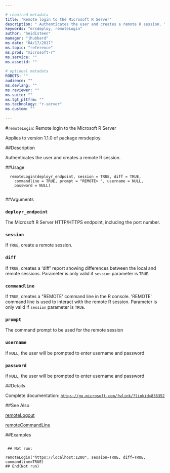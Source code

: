 ```yaml
--- 
 
# required metadata 
title: "Remote login to the Microsoft R Server" 
description: " Authenticates the user and creates a remote R session. " 
keywords: "mrsdeploy, remoteLogin" 
author: "heidisteen" 
manager: "jhubbard" 
ms.date: "04/17/2017" 
ms.topic: "reference" 
ms.prod: "microsoft-r" 
ms.service: "" 
ms.assetid: "" 
 
# optional metadata 
ROBOTS: "" 
audience: "" 
ms.devlang: "" 
ms.reviewer: "" 
ms.suite: "" 
ms.tgt_pltfrm: "" 
ms.technology: "r-server" 
ms.custom: "" 
 
--- 
```

 
 
 
 
 #`remoteLogin`: Remote login to the Microsoft R Server

 Applies to version 1.1.0 of package mrsdeploy.
 
 ##Description
 
Authenticates the user and creates a remote R session.
 
 
 ##Usage

```   
  remoteLogin(deployr_endpoint, session = TRUE, diff = TRUE,
    commandline = TRUE, prompt = "REMOTE> ", username = NULL,
    password = NULL)
 
```
 
 ##Arguments

   
  
 ### `deployr_endpoint`
 The Microsoft R Server HTTP/HTTPS endpoint, including the port number. 
  
  
  
 ### `session`
 If `TRUE`,  create a remote session. 
  
  
  
 ### `diff`
 If `TRUE`, creates a 'diff' report showing differences between the local and remote sessions. Parameter is only valid if `session` parameter is `TRUE`. 
  
  
  
 ### `commandline`
 If `TRUE`,  creates a "REMOTE' command line in the R console. 'REMOTE' command line is used to interact with the remote R session.  Parameter is only  valid if `session` parameter is `TRUE`. 
  
  
  
 ### `prompt`
 The command prompt to be used for the remote session 
  
  
  
 ### `username`
 if `NULL`, the user will be prompted to enter username and password 
  
  
  
 ### `password`
 if `NULL`, the user will be prompted to enter username and password 
  
 
 
 ##Details
 
Complete documentation: [`https://go.microsoft.com/fwlink/?linkid=836352`](https://go.microsoft.com/fwlink/?linkid=836352)

 
 
 ##See Also
 
[remoteLogout](remotelogout.md)

[remoteCommandLine](remotecommandline.md)
   
 ##Examples

 ```
   
  ## Not run:
 
remoteLogin("https://localhost:1280", session=TRUE, diff=TRUE, commandline=TRUE)
 ## End(Not run) 
  
 
```
 
 
